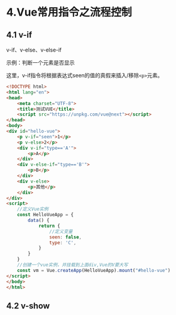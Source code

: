# 4.Vue常用指令之流程控制



## 4.1 v-if


v-if、v-else、v-else-if

示例：判断一个元素是否显示

这里，v-if指令将根据表达式seen的值的真假来插入/移除`<p>`元素。


```html
<!DOCTYPE html>
<html lang="en">
<head>
    <meta charset="UTF-8">
    <title>测试VUE</title>
    <script src="https://unpkg.com/vue@next"></script>
</head>
<body>
<div id="hello-vue">
    <p v-if="seen">1</p>
    <p v-else>2</p>
    <div v-if="type=='A'">
        <p>A</p>
    </div>
    <div v-else-if="type=='B'">
        <p>B</p>
    </div>
    <div v-else>
        <p>其他</p>
    </div>
</div>
<script>
    //定义Vue实例
    const HelloVueApp = {
        data() {
            return {
                //定义变量
                seen: false,
                type: 'C',
            }
        }
    }
    //创建一个vue实例，并挂载到上面div,Vue的V要大写
    const vm = Vue.createApp(HelloVueApp).mount("#hello-vue")
</script>
</body>
</html>
```

## 4.2 v-show
